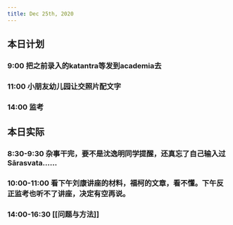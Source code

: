 ```yaml
---
title: Dec 25th, 2020
---
```


## 本日计划
### 9:00 把之前录入的katantra等发到academia去
### 11:00 小朋友幼儿园让交照片配文字
### 14:00 监考
## 本日实际
### 8:30-9:30 杂事干完，要不是沈逸明同学提醒，还真忘了自己输入过Sārasvata……
### 10:00-11:00 看下午刘康讲座的材料，福柯的文章，看不懂。下午反正监考也听不了讲座，决定有空再说。
### 14:00-16:30 [[问题与方法]]
### 
